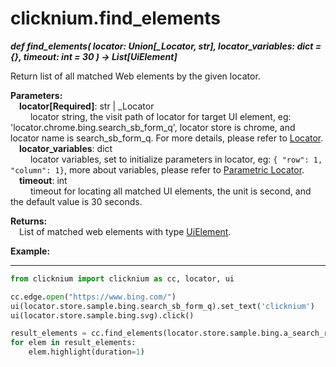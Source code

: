 # clicknium.find_elements
***def find_elements(
        locator: Union[_Locator, str],
        locator_variables: dict = {},
        timeout: int = 30
    ) -> List[UiElement]***  

Return list of all matched Web elements by the given locator.

**Parameters:**  
    &emsp;**locator[Required]**: str | _Locator   
        &emsp;&emsp; locator string, the visit path of locator for target UI element, eg: 'locator.chrome.bing.search_sb_form_q', locator store is chrome, and locator name is search_sb_form_q. For more details, please refer to [Locator](./doc/automation/locator.md).  
    &emsp;**locator_variables**: dict  
        &emsp;&emsp; locator variables, set to initialize parameters in locator, eg: `{ "row": 1,  "column": 1}`, more about variables, please refer to [Parametric Locator](./doc/automation/parametric_locator.md).  
    &emsp;**timeout**: int  
        &emsp;&emsp; timeout for locating all matched UI elements, the unit is second, and the default value is 30 seconds. 

**Returns:**  
    &emsp;List of matched web elements with type [UiElement](./doc/api/python/uielement/uielement.md).

**Example:**
***
```python
from clicknium import clicknium as cc, locator, ui

cc.edge.open("https://www.bing.com/")
ui(locator.store.sample.bing.search_sb_form_q).set_text('clicknium')
ui(locator.store.sample.bing.svg).click()

result_elements = cc.find_elements(locator.store.sample.bing.a_search_result)
for elem in result_elements:
    elem.highlight(duration=1)
```